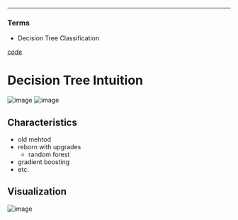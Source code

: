 ****
### Terms
- Decision Tree Classification


[code](https://github.com/EricChoii/ai-boot-camp-ablearn/blob/main/ai/machine-learning/supervised-learning/classification/codes/decision_tree_classification.ipynb)

# Decision Tree Intuition
![image](https://user-images.githubusercontent.com/39285147/178415528-16843bd2-23bb-46b0-8af7-7c825bfb271f.png)
![image](https://user-images.githubusercontent.com/39285147/178415769-2452d83c-09dd-48bd-840e-8f4b1930387d.png)

## Characteristics
- old mehtod
- reborn with upgrades
  - random forest
- gradient boosting
- etc.

## Visualization
![image](https://user-images.githubusercontent.com/39285147/178422973-f41d010c-62b8-428d-979a-3fed8a3e5ce3.png)
